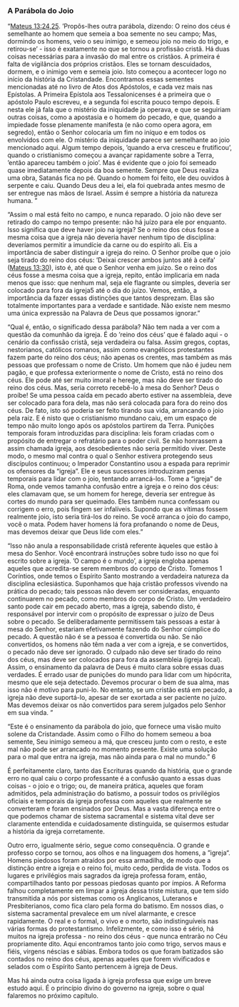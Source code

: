 ### A Parábola do Joio 

“[Mateus 13:24,25](http://bibliaonline.com.br/acf/mt/13/24,25). ’Propôs-lhes outra parábola, dizendo: O reino dos céus é semelhante ao homem que semeia a boa semente no seu campo; Mas, dormindo os homens, veio o seu inimigo, e semeou joio no meio do trigo, e retirou-se’ - isso é exatamente no que se tornou a profissão cristã. Há duas coisas necessárias para a invasão do mal entre os cristãos. A primeira é falta de vigilância dos próprios cristãos. Eles se tornam descuidados, dormem, e o inimigo vem e semeia joio. Isto começou a acontecer logo no início da história da Cristandade. Encontramos essas sementes mencionadas até no livro de Atos dos Apóstolos, e cada vez mais nas Epístolas. A Primeira Epístola aos Tessalonicenses é a primeira que o apóstolo Paulo escreveu, e a segunda foi escrita pouco tempo depois. E nesta ele já fala que o mistério da iniquidade ja operava, e que se seguiriam outras coisas, como a apostasia e o homem do pecado, e que, quando a impiedade fosse plenamente manifesta (e não como opera agora, em segredo), então o Senhor colocaria um fim no iníquo e em todos os envolvidos com ele. O mistério da iniquidade parece ser semelhante ao joio mencionado aqui. Algum tempo depois, ’quando a erva cresceu e frutificou’, quando o cristianismo começou a avançar rapidamente sobre a Terra, ’então apareceu também o joio’. Mas é evidente que o joio foi semeado quase imediatamente depois da boa semente. Sempre que Deus realiza uma obra, Satanás fica no pé. Quando o homem foi feito, ele deu ouvidos à serpente e caiu. Quando Deus deu a lei, ela foi quebrada antes mesmo de ser entregue nas mãos de Israel. Assim é sempre a história da natureza humana. ”

“Assim o mal está feito no campo, e nunca reparado. O joio não deve ser retirado do campo no tempo presente: não há juízo para ele por enquanto. Isso significa que deve haver joio na igreja? Se o reino dos céus fosse a mesma coisa que a igreja não deveria haver nenhum tipo de disciplina: deveríamos permitir a imundície da carne ou do espírito ali. Eis a importância de saber distinguir a igreja do reino. O Senhor proíbe que o joio seja tirado do reino dos céus: ’Deixai crescer ambos juntos até à ceifa’ ([Mateus 13:30](http://bibliaonline.com.br/acf/mt/13/30)), isto é, até que o Senhor venha em juízo. Se o reino dos céus fosse a mesma coisa que a igreja, repito, então implicaria em nada menos que isso: que nenhum mal, seja ele flagrante ou simples, deveria ser colocado para fora da igreja5 até o dia do juízo. Vemos, então, a importância da fazer essas distinções que tantos desprezam. Elas são totalmente importantes para a verdade e santidade. Não existe nem mesmo uma única expressão na Palavra de Deus que possamos ignorar.”

“Qual é, então, o significado dessa parábola? Não tem nada a ver com a questão da comunhão da igreja. É do ’reino dos céus’ que é falado aqui - o cenário da confissão cristã, seja verdadeira ou falsa. Assim gregos, coptas, nestorianos, católicos romanos, assim como evangélicos protestantes fazem parte do reino dos céus; não apenas os crentes, mas também as más pessoas que professam o nome de Cristo. Um homem que não é judeu nem pagão, e que professa exteriormente o nome de Cristo, está no reino dos céus. Ele pode até ser muito imoral e herege, mas não deve ser tirado do reino dos céus. Mas, seria correto recebê-lo à mesa do Senhor? Deus o proíbe! Se uma pessoa caída em pecado aberto estiver na assembleia, deve ser colocado para fora dela, mas não será colocada para fora do reino dos céus. De fato, isto só poderia ser feito tirando sua vida, arrancando o joio pela raiz. E é nisto que o cristianismo mundano caiu, em um espaço de tempo não muito longo após os apóstolos partirem da Terra. Punições temporais foram introduzidas para disciplina: leis foram criadas com o propósito de entregar o refratário para o poder civil. Se não honrassem a assim chamada igreja, aos desobedientes não seria permitido viver. Deste modo, o mesmo mal contra o qual o Senhor estivera protegendo seus discípulos continuou; o Imperador Constantino usou a espada para reprimir os ofensores da “igreja”. Ele e seus sucessores introduziram penas temporais para lidar com o joio, tentando arrancá-los. Tome a “igreja” de Roma, onde vemos tamanha confusão entre a igreja e o reino dos céus: eles clamavam que, se um homem for herege, deveria ser entregue às cortes do mundo para ser queimado. Eles também nunca confessam ou corrigem o erro, pois fingem ser infalíveis. Supondo que as vítimas fossem realmente joio, isto seria tirá-los do reino. Se você arranca o joio do campo, você o mata. Podem haver homens lá fora profanando o nome de Deus, mas devemos deixar que Deus lide com eles.”

“Isso não anula a responsabilidade cristã referente àqueles que estão à mesa do Senhor. Você encontrará instruções sobre tudo isso no que foi escrito sobre a igreja. ’O campo é o mundo’, a igreja engloba apenas aqueles que acredita-se serem membros do corpo de Cristo. Tomemos 1 Coríntios, onde temos o Espírito Santo mostrando a verdadeira natureza da disciplina eclesiástica. Suponhamos que haja cristão professos vivendo na prática do pecado; tais pessoas não devem ser consideradas, enquanto continuarem no pecado, como membros do corpo de Cristo. Um verdadeiro santo pode cair em pecado aberto, mas a igreja, sabendo disto, é responsável por intervir com o propósito de expressar o juízo de Deus sobre o pecado. Se deliberadamente permitissem tais pessoas a estar à mesa do Senhor, estariam efetivamente fazendo do Senhor cúmplice do pecado. A questão não é se a pessoa é convertida ou não. Se não convertidos, os homens não têm nada a ver com a igreja, e se convertidos, o pecado não deve ser ignorado. O culpado não deve ser tirado do reino dos céus, mas deve ser colocados para fora da assembleia (igreja local). Assim, o ensinamento da palavra de Deus é muito clara sobre essas duas verdades. É errado usar de punições do mundo para lidar com um hipócrita, mesmo que ele seja detectado. Devemos procurar o bem de sua alma, mas isso não é motivo para puni-lo. No entanto, se um cristão está em pecado, a igreja não deve suportá-lo, apesar de ser exortada a ser paciente no juízo. Mas devemos deixar os não convertidos para serem julgados pelo Senhor em sua vinda. ”

“Este é o ensinamento da parábola do joio, que fornece uma visão muito solene da Cristandade. Assim como o Filho do homem semeou a boa semente, Seu inimigo semeou a má, que cresceu junto com o resto, e este mal não pode ser arrancado no momento presente. Existe uma solução para o mal que entra na igreja, mas não ainda para o mal no mundo.” 6

É perfeitamente claro, tanto das Escrituras quando da história, que o grande erro no qual caiu o corpo professante é a confusão quanto a essas duas coisas - o joio e o trigo; ou, de maneira prática, aqueles que foram admitidos, pela administração do batismo, a possuir todos os privilégios oficiais e temporais da igreja professa com aqueles que realmente se converteram e foram ensinados por Deus. Mas a vasta diferença entre o que podemos chamar de sistema sacramental e sistema vital deve ser claramente entendida e cuidadosamente distinguida, se quisermos estudar a história da igreja corretamente.

Outro erro, igualmente sério, segue como consequência. O grande e professo corpo se tornou, aos olhos e na linguagem dos homens, a ”igreja“. Homens piedosos foram atraídos por essa armadilha, de modo que a distinção entre a igreja e o reino foi, muito cedo, perdida de vista. Todos os lugares e privilégios mais sagrados da igreja professa foram, então, compartilhados tanto por pessoas piedosas quanto por ímpios. A Reforma falhou completamente em limpar a igreja dessa triste mistura, que tem sido transmitida a nós por sistemas como os Anglicanos, Luteranos e Presbiterianos, como fica claro pela forma do batismo. Em nossos dias, o sistema sacramental prevalece em um nível alarmante, e cresce rapidamente. O real e o formal, o vivo e o morto, são indistinguíveis nas várias formas do protestantismo. Infelizmente, e como isso é sério, há muitos na igreja professa - no reino dos céus - que nunca entrarão no Céu propriamente dito. Aqui encontramos tanto joio como trigo, servos maus e fiéis, virgens néscias e sábias. Embora todos os que foram batizados são contados no reino dos céus, apenas aqueles que forem vivificados e selados com o Espírito Santo pertencem à igreja de Deus.

Mas há ainda outra coisa ligada à igreja professa que exige um breve estudo aqui. É o princípio divino do governo na igreja, sobre o qual falaremos no próximo capítulo.